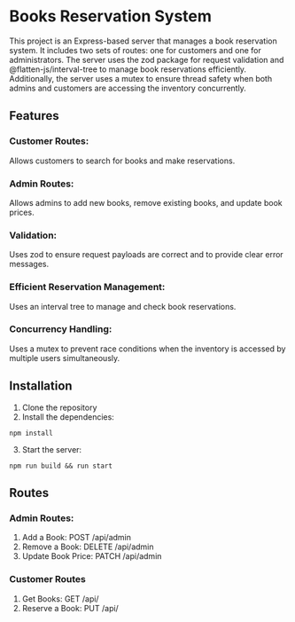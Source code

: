# Books Reservation System
This project is an Express-based server that manages a book reservation system. It includes two sets of routes: one for customers and one for administrators. The server uses the zod package for request validation and @flatten-js/interval-tree to manage book reservations efficiently. Additionally, the server uses a mutex to ensure thread safety when both admins and customers are accessing the inventory concurrently.

## Features
### Customer Routes:
Allows customers to search for books and make reservations.
### Admin Routes:
Allows admins to add new books, remove existing books, and update book prices.
### Validation: 
Uses zod to ensure request payloads are correct and to provide clear error messages.
### Efficient Reservation Management: 
Uses an interval tree to manage and check book reservations.
### Concurrency Handling: 
Uses a mutex to prevent race conditions when the inventory is accessed by multiple users simultaneously.

## Installation
1. Clone the repository
2. Install the dependencies:
```
npm install 
```
3. Start the server:
```
npm run build && run start
```

## Routes

### Admin Routes: 

1. Add a Book: POST /api/admin
2. Remove a Book: DELETE /api/admin
3. Update Book Price: PATCH /api/admin

### Customer Routes

1. Get Books: GET /api/
2. Reserve a Book: PUT /api/
